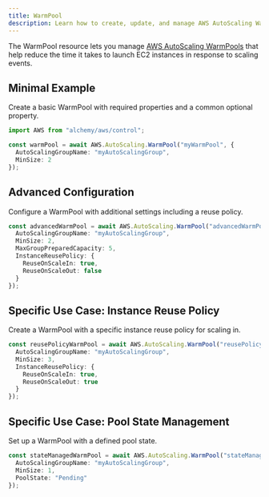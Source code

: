 ```yaml
---
title: WarmPool
description: Learn how to create, update, and manage AWS AutoScaling WarmPools using Alchemy Cloud Control.
---
```



The WarmPool resource lets you manage [AWS AutoScaling WarmPools](https://docs.aws.amazon.com/autoscaling/latest/userguide/) that help reduce the time it takes to launch EC2 instances in response to scaling events.

## Minimal Example

Create a basic WarmPool with required properties and a common optional property.

```ts
import AWS from "alchemy/aws/control";

const warmPool = await AWS.AutoScaling.WarmPool("myWarmPool", {
  AutoScalingGroupName: "myAutoScalingGroup",
  MinSize: 2
});
```

## Advanced Configuration

Configure a WarmPool with additional settings including a reuse policy.

```ts
const advancedWarmPool = await AWS.AutoScaling.WarmPool("advancedWarmPool", {
  AutoScalingGroupName: "myAutoScalingGroup",
  MinSize: 2,
  MaxGroupPreparedCapacity: 5,
  InstanceReusePolicy: {
    ReuseOnScaleIn: true,
    ReuseOnScaleOut: false
  }
});
```

## Specific Use Case: Instance Reuse Policy

Create a WarmPool with a specific instance reuse policy for scaling in.

```ts
const reusePolicyWarmPool = await AWS.AutoScaling.WarmPool("reusePolicyWarmPool", {
  AutoScalingGroupName: "myAutoScalingGroup",
  MinSize: 3,
  InstanceReusePolicy: {
    ReuseOnScaleIn: true,
    ReuseOnScaleOut: true
  }
});
```

## Specific Use Case: Pool State Management

Set up a WarmPool with a defined pool state.

```ts
const stateManagedWarmPool = await AWS.AutoScaling.WarmPool("stateManagedWarmPool", {
  AutoScalingGroupName: "myAutoScalingGroup",
  MinSize: 1,
  PoolState: "Pending"
});
```
